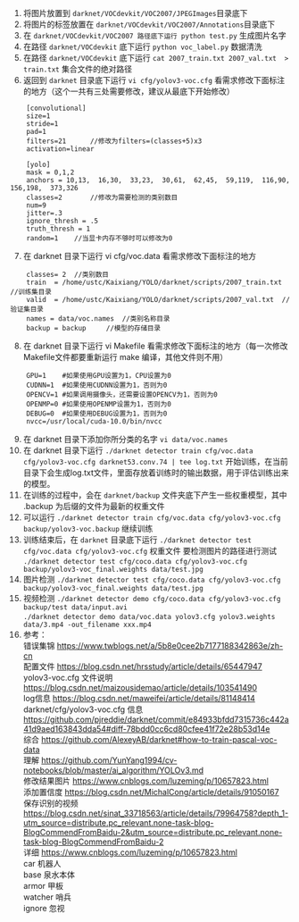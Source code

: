 1. 将图片放置到 `darknet/VOCdevkit/VOC2007/JPEGImages`目录底下
2. 将图片的标签放置在 `darknet/VOCdevkit/VOC2007/Annotations`目录底下
3. 在 `darknet/VOCdevkit/VOC2007 路径底下运行 python test.py` 生成图片名字
4. 在路径 `darknet/VOCdevkit` 底下运行 `python voc_label.py` 数据清洗
5. 在路径 `darknet/VOCdevkit` 底下运行 `cat 2007_train.txt 2007_val.txt  > train.txt` 集合文件的绝对路径
6. 返回到 `darknet` 目录底下运行 `vi cfg/yolov3-voc.cfg` 看需求修改下面标注的地方（这个一共有三处需要修改，建议从最底下开始修改）<br>
```
	[convolutional]
	size=1
	stride=1
	pad=1
	filters=21		//修改为filters=(classes+5)x3
	activation=linear

	[yolo]
	mask = 0,1,2
	anchors = 10,13,  16,30,  33,23,  30,61,  62,45,  59,119,  116,90,  156,198,  373,326
	classes=2		//修改为需要检测的类别数目
	num=9
	jitter=.3
	ignore_thresh = .5
	truth_thresh = 1
	random=1	//当显卡内存不够时可以修改为0
```
7. 在 darknet 目录下运行 vi cfg/voc.data 看需求修改下面标注的地方
```
	classes= 2	//类别数目
	train  = /home/ustc/Kaixiang/YOLO/darknet/scripts/2007_train.txt	//训练集目录
	valid  = /home/ustc/Kaixiang/YOLO/darknet/scripts/2007_val.txt	//验证集目录
	names = data/voc.names	//类别名称目录
	backup = backup		//模型的存储目录
```
8. 在 darknet 目录下运行 vi Makefile 看需求修改下面标注的地方（每一次修改Makefile文件都要重新运行 make 编译，其他文件则不用）
```
	GPU=1    #如果使用GPU设置为1，CPU设置为0
	CUDNN=1  #如果使用CUDNN设置为1，否则为0
	OPENCV=1 #如果调用摄像头，还需要设置OPENCV为1，否则为0
	OPENMP=0 #如果使用OPENMP设置为1，否则为0
	DEBUG=0  #如果使用DEBUG设置为1，否则为0
	nvcc=/usr/local/cuda-10.0/bin/nvcc
```
9. 在 darknet 目录下添加你所分类的名字 `vi data/voc.names`
10. 在 darknet 目录下运行 `./darknet detector train cfg/voc.data cfg/yolov3-voc.cfg darknet53.conv.74 | tee log.txt` 开始训练，在当前目录下会生成log.txt文件，里面存放着训练时的输出数据，用于评估训练出来的模型。
11. 在训练的过程中，会在 `darknet/backup` 文件夹底下产生一些权重模型，其中 .backup 为后缀的文件为最新的权重文件
12. 可以运行 `./darknet detector train cfg/voc.data cfg/yolov3-voc.cfg backup/yolov3-voc.backup` 继续训练
13. 训练结束后，在 `darknet` 目录底下运行 `./darknet detector test cfg/voc.data cfg/yolov3-voc.cfg` 权重文件 要检测图片的路径进行测试<br>
`./darknet detector test cfg/coco.data cfg/yolov3-voc.cfg backup/yolov3-voc_final.weights data/test.jpg`
14. 图片检测 `./darknet detector test cfg/coco.data cfg/yolov3-voc.cfg backup/yolov3-voc_final.weights data/test.jpg`<br>
15. 视频检测 `./darknet detector demo cfg/coco.data cfg/yolov3-voc.cfg backup/test data/input.avi`<br>
	`./darknet detector demo data/voc.data yolov3.cfg yolov3.weights data/3.mp4 -out_filename xxx.mp4`<br>
16. 参考： <br>
	错误集锦 https://www.twblogs.net/a/5b8e0cee2b7177188342863e/zh-cn <br>
	配置文件 https://blog.csdn.net/hrsstudy/article/details/65447947 <br>
	yolov3-voc.cfg 文件说明 https://blog.csdn.net/maizousidemao/article/details/103541490 <br>
	log信息 https://blog.csdn.net/maweifei/article/details/81148414 <br>
	darknet/cfg/yolov3-voc.cfg 信息 https://github.com/pjreddie/darknet/commit/e84933bfdd7315736c442a41d9aed163843dda54#diff-78bdd0cc6cd80cfee41f72e28b53d14e <br>
	综合 https://github.com/AlexeyAB/darknet#how-to-train-pascal-voc-data<br>
	理解 https://github.com/YunYang1994/cv-notebooks/blob/master/ai_algorithm/YOLOv3.md <br>
	修改结果图片 https://www.cnblogs.com/luzeming/p/10657823.html <br>
	添加置信度 https://blog.csdn.net/MichalCong/article/details/91050167 <br>
	保存识别的视频 https://blog.csdn.net/sinat_33718563/article/details/79964758?depth_1-utm_source=distribute.pc_relevant.none-task-blog-BlogCommendFromBaidu-2&utm_source=distribute.pc_relevant.none-task-blog-BlogCommendFromBaidu-2 <br>
	详细 https://www.cnblogs.com/luzeming/p/10657823.html <br>
	car		机器人<br>
	base		泉水本体 <br>
	armor		甲板 <br>
	watcher		哨兵 <br>
	ignore		忽视 <br>
